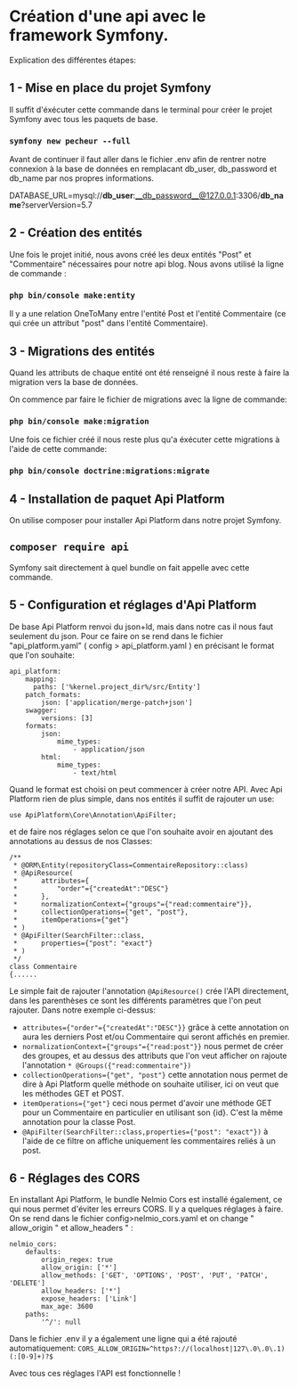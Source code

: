 # Création d'une api avec le framework Symfony.

Explication des différentes étapes:

## 1 - Mise en place du projet Symfony

Il suffit d'éxécuter cette commande dans le terminal pour créer le projet Symfony avec tous les paquets de base.

### ` symfony new pecheur --full `

Avant de continuer il faut aller dans le fichier .env afin de rentrer notre connexion à la base de données en remplacant db_user, db_password et db_name par nos propres informations.

DATABASE_URL=mysql://__db_user__:__db_password__@127.0.0.1:3306/__db_name__?serverVersion=5.7

## 2 - Création des entités

Une fois le projet initié, nous avons créé les deux entités "Post" et "Commentaire" nécessaires pour notre api blog.
Nous avons utilisé la ligne de commande :
### `php bin/console make:entity`

Il y a une relation OneToMany entre l'entité Post et l'entité Commentaire (ce qui crée un attribut "post" dans l'entité Commentaire).

## 3 - Migrations des entités

Quand les attributs de chaque entité ont été renseigné il nous reste à faire la migration vers la base de données.

On commence par faire le fichier de migrations avec la ligne de commande:

### `php bin/console make:migration`

Une fois ce fichier créé il nous reste plus qu'a éxécuter cette migrations à l'aide de cette commande:

### `php bin/console doctrine:migrations:migrate`

## 4 - Installation de paquet Api Platform

On utilise composer pour installer Api Platform dans notre projet Symfony.

## `composer require api`

Symfony sait directement à quel bundle on fait appelle avec cette commande.

## 5 - Configuration et réglages d'Api Platform

De base Api Platform renvoi du json+ld, mais dans notre cas il nous faut seulement du json. Pour ce faire on se rend dans le fichier "api_platform.yaml" ( config > api_platform.yaml ) en précisant le format que l'on souhaite:

```
api_platform:
    mapping:
      paths: ['%kernel.project_dir%/src/Entity']
    patch_formats:
        json: ['application/merge-patch+json']
    swagger:
        versions: [3]
    formats:
        json:
            mime_types:
                - application/json
        html:
            mime_types:
                - text/html
```

Quand le format est choisi on peut commencer à créer notre API. Avec Api Platform rien de plus simple, dans nos entités il suffit de rajouter un use:

`use ApiPlatform\Core\Annotation\ApiFilter;`

et de faire nos réglages selon ce que l'on souhaite avoir en ajoutant des annotations au dessus de nos Classes:

```
/**
 * @ORM\Entity(repositoryClass=CommentaireRepository::class)
 * @ApiResource(
 *      attributes={
 *          "order"={"createdAt":"DESC"}
 *      },
 *      normalizationContext={"groups"={"read:commentaire"}},
 *      collectionOperations={"get", "post"},
 *      itemOperations={"get"}
 * )
 * @ApiFilter(SearchFilter::class,
 *      properties={"post": "exact"}
 * )
 */
class Commentaire
{......
```

Le simple fait de rajouter l'annotation `@ApiResource()` crée l'API directement, dans les parenthèses ce sont les différents paramètres que l'on peut rajouter.
Dans notre exemple ci-dessus:
* `attributes={"order"={"createdAt":"DESC"}}` grâce à cette annotation on aura les derniers Post et/ou Commentaire qui seront affichés en premier.
* `normalizationContext={"groups"={"read:post"}}` nous permet de créer des groupes, et au dessus des attributs que l'on veut afficher on rajoute l'annotation `* @Groups({"read:commentaire"})`
* `collectionOperations={"get", "post"}` cette annotation nous permet de dire à Api Platform quelle méthode on souhaite utiliser, ici on veut que les méthodes GET et POST.
* `itemOperations={"get"}` ceci nous permet d'avoir une méthode GET pour un Commentaire en particulier en utilisant son {id}. C'est la même annotation pour la classe Post.
* `@ApiFilter(SearchFilter::class,properties={"post": "exact"})` à l'aide de ce filtre on affiche uniquement les commentaires reliés à un post.

## 6 - Réglages des CORS

En installant Api Platform, le bundle Nelmio Cors est installé également, ce qui nous permet d'éviter les erreurs CORS. Il y a quelques réglages à faire. On se rend dans le fichier config>nelmio_cors.yaml et on change " allow_origin " et allow_headers " :
```
nelmio_cors:
    defaults:
        origin_regex: true
        allow_origin: ['*']
        allow_methods: ['GET', 'OPTIONS', 'POST', 'PUT', 'PATCH', 'DELETE']
        allow_headers: ['*']
        expose_headers: ['Link']
        max_age: 3600
    paths:
        '^/': null
```

Dans le fichier .env il y a également une ligne qui a été rajouté automatiquement:
`CORS_ALLOW_ORIGIN=^https?://(localhost|127\.0\.0\.1)(:[0-9]+)?$`

Avec tous ces réglages l'API est fonctionnelle !
